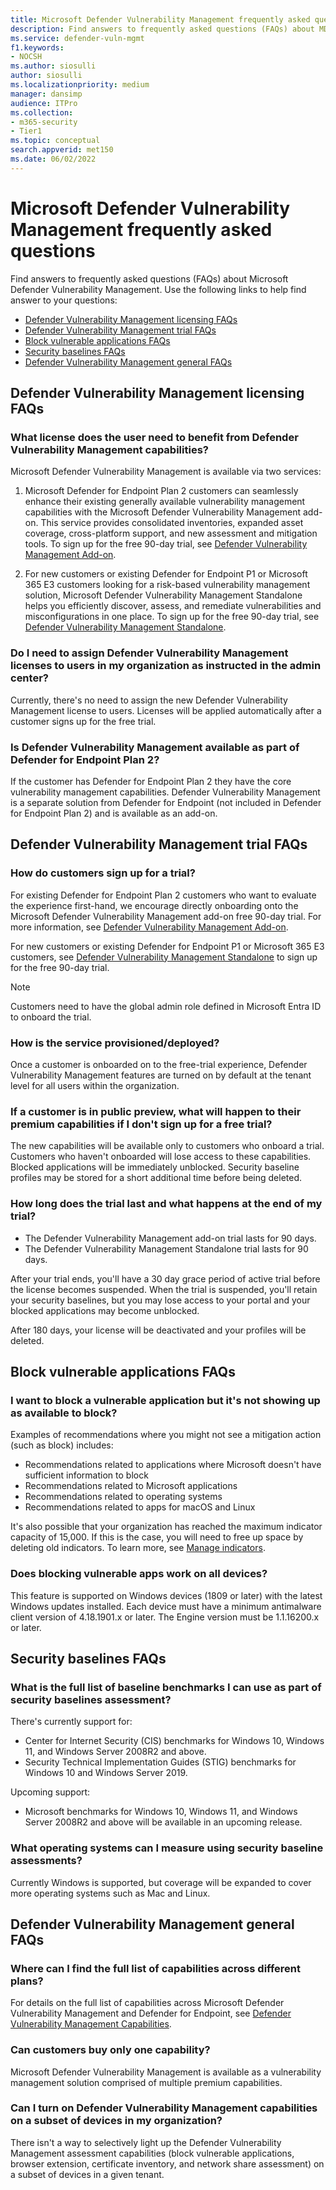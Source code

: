 ```yaml
---
title: Microsoft Defender Vulnerability Management frequently asked questions
description: Find answers to frequently asked questions (FAQs) about MDVM
ms.service: defender-vuln-mgmt
f1.keywords:
- NOCSH
ms.author: siosulli
author: siosulli
ms.localizationpriority: medium
manager: dansimp
audience: ITPro
ms.collection: 
- m365-security
- Tier1
ms.topic: conceptual
search.appverid: met150
ms.date: 06/02/2022
---
```


# Microsoft Defender Vulnerability Management frequently asked questions

Find answers to frequently asked questions (FAQs) about Microsoft Defender Vulnerability Management. Use the following links to help find answer to your questions:

- [Defender Vulnerability Management licensing FAQs](#defender-vulnerability-management-licensing-faqs)
- [Defender Vulnerability Management trial FAQs](#defender-vulnerability-management-licensing-faqs)
- [Block vulnerable applications FAQs](#block-vulnerable-applications-faqs)
- [Security baselines FAQs](#security-baselines-faqs)
- [Defender Vulnerability Management general FAQs](#defender-vulnerability-management-general-faqs)

## Defender Vulnerability Management licensing FAQs

### What license does the user need to benefit from Defender Vulnerability Management capabilities?

Microsoft Defender Vulnerability Management is available via two services:

1. Microsoft Defender for Endpoint Plan 2 customers can seamlessly enhance their existing generally available vulnerability management capabilities with the Microsoft Defender Vulnerability Management add-on. This service provides consolidated inventories, expanded asset coverage, cross-platform support, and new assessment and mitigation tools. To sign up for the free 90-day trial, see [Defender Vulnerability Management Add-on](/defender-vulnerability-management/get-defender-vulnerability-management#try-defender-vulnerability-management-add-on-trial-for-defender-for-endpoint-plan-2-customers).

2. For new customers or existing Defender for Endpoint P1 or Microsoft 365 E3 customers looking for a risk-based vulnerability management solution, Microsoft Defender Vulnerability Management Standalone helps you efficiently discover, assess, and remediate vulnerabilities and misconfigurations in one place. To sign up for the free 90-day trial, see [Defender Vulnerability Management Standalone](/defender-vulnerability-management/get-defender-vulnerability-management#try-defender-vulnerability-management-standalone).

### Do I need to assign Defender Vulnerability Management licenses to users in my organization as instructed in the admin center?

Currently, there's no need to assign the new Defender Vulnerability Management license to users. Licenses will be applied automatically after a customer signs up for the free trial.

### Is Defender Vulnerability Management available as part of Defender for Endpoint Plan 2?

If the customer has Defender for Endpoint Plan 2 they have the core vulnerability management capabilities. Defender Vulnerability Management is a separate solution from Defender for Endpoint (not included in Defender for Endpoint Plan 2) and is available as an add-on.

## Defender Vulnerability Management trial FAQs

### How do customers sign up for a trial?

For existing Defender for Endpoint Plan 2 customers who want to evaluate the experience first-hand, we encourage directly onboarding onto the Microsoft Defender Vulnerability Management add-on free 90-day trial. For more information, see [Defender Vulnerability Management Add-on](/defender-vulnerability-management/get-defender-vulnerability-management#try-defender-vulnerability-management-add-on-trial-for-defender-for-endpoint-plan-2-customers).

For new customers or existing Defender for Endpoint P1 or Microsoft 365 E3 customers, see [Defender Vulnerability Management Standalone](/defender-vulnerability-management/get-defender-vulnerability-management#try-defender-vulnerability-management-standalone) to sign up for the free 90-day trial.

> [!NOTE]
> Customers need to have the global admin role defined in Microsoft Entra ID to onboard the trial.

### How is the service provisioned/deployed?

Once a customer is onboarded on to the free-trial experience, Defender Vulnerability Management features are turned on by default at the tenant level for all users within the organization.

### If a customer is in public preview, what will happen to their premium capabilities if I don't sign up for a free trial?

The new capabilities will be available only to customers who onboard a trial. Customers who haven't onboarded will lose access to these capabilities. Blocked applications will be immediately unblocked. Security baseline profiles may be stored for a short additional time before being deleted.

### How long does the trial last and what happens at the end of my trial?

- The Defender Vulnerability Management add-on trial lasts for 90 days.
- The Defender Vulnerability Management Standalone trial lasts for 90 days.

After your trial ends, you'll have a 30 day grace period of active trial before the license becomes suspended. When the trial is suspended, you'll retain your security baselines, but you may lose access to your portal and your blocked applications may become unblocked.

After 180 days, your license will be deactivated and your profiles will be deleted.

## Block vulnerable applications FAQs

### I want to block a vulnerable application but it's not showing up as available to block?

Examples of recommendations where you might not see a mitigation action (such as block) includes:

- Recommendations related to applications where Microsoft doesn't have sufficient information to block
- Recommendations related to Microsoft applications
- Recommendations related to operating systems
- Recommendations related to apps for macOS and Linux

It's also possible that your organization has reached the maximum indicator capacity of 15,000. If this is the case, you will need to free up space by deleting old indicators. To learn more, see [Manage indicators](/defender-endpoint/indicator-manage).

### Does blocking vulnerable apps work on all devices?

This feature is supported on Windows devices (1809 or later) with the latest Windows updates installed. Each device must have a minimum antimalware client version of 4.18.1901.x or later. The Engine version must be 1.1.16200.x or later.

## Security baselines FAQs

### What is the full list of baseline benchmarks I can use as part of security baselines assessment?

There's currently support for:

- Center for Internet Security (CIS) benchmarks for Windows 10, Windows 11, and Windows Server 2008R2 and above.
- Security Technical Implementation Guides (STIG) benchmarks for Windows 10 and Windows Server 2019.

Upcoming support:

- Microsoft benchmarks for Windows 10, Windows 11, and Windows Server 2008R2 and above will be available in an upcoming release.

### What operating systems can I measure using security baseline assessments?

Currently Windows is supported, but coverage will be expanded to cover more operating systems such as Mac and Linux.

## Defender Vulnerability Management general FAQs

### Where can I find the full list of capabilities across different plans?

For details on the full list of capabilities across Microsoft Defender Vulnerability Management and Defender for Endpoint, see [Defender Vulnerability Management Capabilities](defender-vulnerability-management-capabilities.md).

### Can customers buy only one capability?

Microsoft Defender Vulnerability Management is available as a vulnerability management solution comprised of multiple premium capabilities.

### Can I turn on Defender Vulnerability Management capabilities on a subset of devices in my organization?

There isn't a way to selectively light up the Defender Vulnerability Management assessment capabilities (block vulnerable applications, browser extension, certificate inventory, and network share assessment) on a subset of devices in a given tenant.
